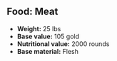 ## Food: Meat

- **Weight:** 25 lbs
- **Base value:** 105 gold
- **Nutritional value:** 2000 rounds
- **Base material:** Flesh
